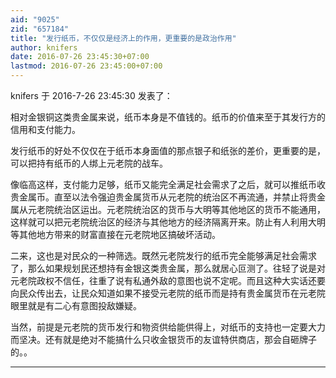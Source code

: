 ```yaml
---
aid: "9025"
zid: "657184"
title: "发行纸币，不仅仅是经济上的作用，更重要的是政治作用"
author: knifers
date: 2016-07-26 23:45:30+07:00
lastmod: 2016-07-26 23:45:00+07:00
---
```


knifers 于 2016-7-26 23:45:30 发表了：

相对金银铜这类贵金属来说，纸币本身是不值钱的。纸币的价值来至于其发行方的信用和支付能力。

发行纸币的好处不仅仅在于纸币本身面值的那点银子和纸张的差价，更重要的是，可以把持有纸币的人绑上元老院的战车。

像临高这样，支付能力足够，纸币又能完全满足社会需求了之后，就可以推纸币收贵金属币。直至以法令强迫贵金属货币从元老院的统治区不再流通，并禁止将贵金属从元老院统治区运出。元老院统治区的货币与大明等其他地区的货币不能通用，这样就可以把元老院统治区的经济与其他地方的经济隔离开来。防止有人利用大明等其他地方带来的财富直接在元老院地区搞破坏活动。

二来，这也是对民众的一种筛选。既然元老院发行的纸币完全能够满足社会需求了，那么如果规划民还想持有金银这类贵金属，那么就居心叵测了。往轻了说是对元老院政权不信任，往重了说有私通外敌的意图也说不定呢。而且这种大实话还要向民众传出去，让民众知道如果不接受元老院的纸币而是持有贵金属货币在元老院眼里就是有二心有意图投敌嫌疑。

当然，前提是元老院的货币发行和物资供给能供得上，对纸币的支持也一定要大力而坚决。还有就是绝对不能搞什么只收金银货币的友谊特供商店，那会自砸牌子的。。

---
